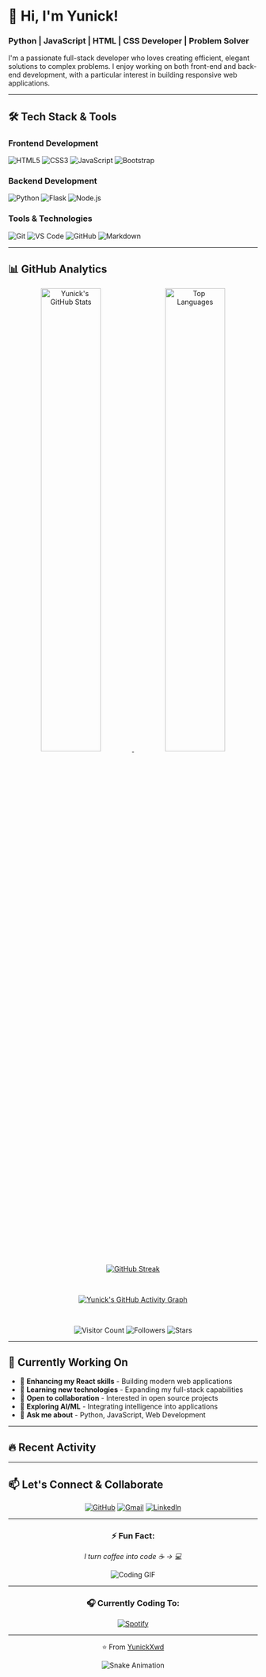 # 👋 Hi, I'm Yunick!

### Python | JavaScript | HTML | CSS Developer | Problem Solver


I'm a passionate full-stack developer who loves creating efficient, elegant solutions to complex problems. I enjoy working on both front-end and back-end development, with a particular interest in building responsive web applications.

---

## 🛠️ Tech Stack & Tools

### **Frontend Development**
![HTML5](https://img.shields.io/badge/HTML5-E34F26?style=for-the-badge&logo=html5&logoColor=white)
![CSS3](https://img.shields.io/badge/CSS3-1572B6?style=for-the-badge&logo=css3&logoColor=white)
![JavaScript](https://img.shields.io/badge/JavaScript-F7DF1E?style=for-the-badge&logo=javascript&logoColor=black)
![Bootstrap](https://img.shields.io/badge/Bootstrap-7952B3?style=for-the-badge&logo=bootstrap&logoColor=white)

### **Backend Development**
![Python](https://img.shields.io/badge/Python-3776AB?style=for-the-badge&logo=python&logoColor=white)
![Flask](https://img.shields.io/badge/Flask-000000?style=for-the-badge&logo=flask&logoColor=white)
![Node.js](https://img.shields.io/badge/Node.js-339933?style=for-the-badge&logo=nodedotjs&logoColor=white)

### **Tools & Technologies**
![Git](https://img.shields.io/badge/Git-F05032?style=for-the-badge&logo=git&logoColor=white)
![VS Code](https://img.shields.io/badge/VS_Code-007ACC?style=for-the-badge&logo=visual-studio-code&logoColor=white)
![GitHub](https://img.shields.io/badge/GitHub-181717?style=for-the-badge&logo=github&logoColor=white)
![Markdown](https://img.shields.io/badge/Markdown-000000?style=for-the-badge&logo=markdown&logoColor=white)

---

## 📊 GitHub Analytics

<div align="center">

<!-- GitHub Stats Cards -->
<a href="https://github.com/YunickXwd">
  <img width="49%" src="https://github-readme-stats.vercel.app/api?username=YunickXwd&show_icons=true&theme=radical&include_all_commits=true&count_private=true&hide_border=true&bg_color=000000&border_radius=10&hide_title=false" alt="Yunick's GitHub Stats" />
  <img width="49%" src="https://github-readme-stats.vercel.app/api/top-langs/?username=YunickXwd&layout=compact&theme=radical&hide_border=true&bg_color=000000&border_radius=10&langs_count=8" alt="Top Languages" />
</a>

<br/><br/>

<!-- GitHub Streak Stats -->
[![GitHub Streak](https://streak-stats.demolab.com?user=YunickXwd&theme=radical&hide_border=true&background=000000&border_radius=10&date_format=M%20j%5B%2C%20Y%5D)](https://git.io/streak-stats)

<br/>

<!-- Activity Graph -->
[![Yunick's GitHub Activity Graph](https://github-readme-activity-graph.vercel.app/graph?username=YunickXwd&bg_color=000000&color=ffffff&line=ff0066&point=03d3d3&area=true&hide_border=true&radius=10)](https://github.com/ashutosh00710/github-readme-activity-graph)

<br/>

<!-- Metrics & Visitors -->
<div align="center">
  
![Visitor Count](https://komarev.com/ghpvc/?username=YunickXwd&style=for-the-badge&color=ff0066&label=PROFILE+VISITORS)
![Followers](https://img.shields.io/github/followers/YunickXwd?style=for-the-badge&color=00ffff&label=FOLLOWERS)
![Stars](https://img.shields.io/github/stars/YunickXwd?style=for-the-badge&color=ffd700&label=GITHUB+STARS)

</div>

</div>

---

## 🎯 Currently Working On

- 🔭 **Enhancing my React skills** - Building modern web applications
- 🌱 **Learning new technologies** - Expanding my full-stack capabilities
- 👯 **Open to collaboration** - Interested in open source projects
- 🤔 **Exploring AI/ML** - Integrating intelligence into applications
- 💬 **Ask me about** - Python, JavaScript, Web Development

---

## 🔥 Recent Activity

<!--START_SECTION:activity-->
<!-- Automatically updates with your recent GitHub activity -->
<!--END_SECTION:activity-->

---

## 📫 Let's Connect & Collaborate

<div align="center">

[![GitHub](https://img.shields.io/badge/GitHub-YunickXwd-181717?style=for-the-badge&logo=github)](https://github.com/YunickXwd)
[![Gmail](https://img.shields.io/badge/Gmail-yunickxwd@gmail.com-EA4335?style=for-the-badge&logo=gmail&logoColor=white)](mailto:yunickxwd@gmail.com)
[![LinkedIn](https://img.shields.io/badge/LinkedIn-YunickXwd-0A66C2?style=for-the-badge&logo=linkedin)](https://linkedin.com/in/YunickXwd)

</div>

---

<div align="center">

### ⚡ Fun Fact:
*I turn coffee into code ☕ → 💻*

![Coding GIF](https://media.giphy.com/media/LnUtXr3xZ5yJybxXAW/giphy.gif)

</div>

---

<div align="center">

### 🎧 Currently Coding To:
[![Spotify](https://spotify-readme.vercel.app/api?theme=radical&scan=true&background=000000)](https://open.spotify.com/user/your_username)

</div>

---

<div align="center">

⭐️ From [YunickXwd](https://github.com/YunickXwd)

![Snake Animation](https://github.com/YunickXwd/YunickXwd/blob/output/github-contribution-grid-snake.svg)

</div>
